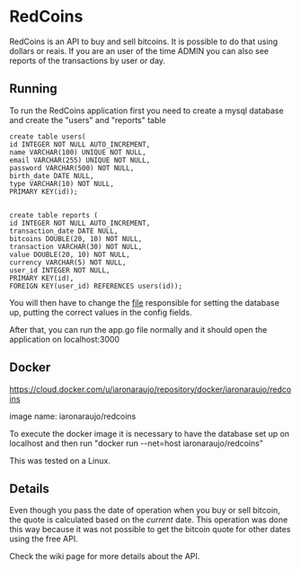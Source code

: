 # RedCoins

RedCoins is an API to buy and sell bitcoins. It is possible to do that using dollars or reais. If you are an user of the time ADMIN you can also see reports of the transactions by user or day.

## Running

To run the RedCoins application first you need to create a mysql database and create the "users" and "reports" table

```
create table users(
id INTEGER NOT NULL AUTO_INCREMENT,
name VARCHAR(100) UNIQUE NOT NULL,
email VARCHAR(255) UNIQUE NOT NULL,
password VARCHAR(500) NOT NULL,
birth_date DATE NULL,
type VARCHAR(10) NOT NULL,
PRIMARY KEY(id));


create table reports (
id INTEGER NOT NULL AUTO_INCREMENT,
transaction_date DATE NULL,
bitcoins DOUBLE(20, 10) NOT NULL,
transaction VARCHAR(30) NOT NULL,
value DOUBLE(20, 10) NOT NULL,
currency VARCHAR(5) NOT NULL,
user_id INTEGER NOT NULL,
PRIMARY KEY(id),
FOREIGN KEY(user_id) REFERENCES users(id));
```

You will then have to change the [file](https://github.com/iaronaraujo/RedCoins/blob/master/lib/db.go) responsible for setting the database up, putting the correct values in the config fields.

After that, you can run the app.go file normally and it should open the application on localhost:3000

## Docker

https://cloud.docker.com/u/iaronaraujo/repository/docker/iaronaraujo/redcoins

image name: iaronaraujo/redcoins

To execute the docker image it is necessary to have the database set up on localhost and then run "docker run --net=host iaronaraujo/redcoins"

This was tested on a Linux.

## Details

Even though you pass the date of operation when you buy or sell bitcoin, the quote is calculated based on the *current* date. This operation was done this way because it was not possible to get the bitcoin quote for other dates using the free API.

Check the wiki page for more details about the API.
